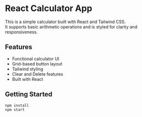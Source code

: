 # React Calculator App

This is a simple calculator built with React and Tailwind CSS.  
It supports basic arithmetic operations and is styled for clarity and responsiveness.

## Features

- Functional calculator UI
- Grid-based button layout
- Tailwind styling
- Clear and Delete features
- Built with React

## Getting Started

```bash
npm install
npm start
